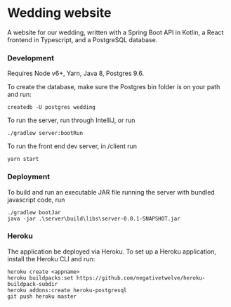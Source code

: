 # Wedding website

A website for our wedding, written with a Spring Boot API in Kotlin, a React frontend in Typescript, and a PostgreSQL database.

### Development
Requires Node v6+, Yarn, Java 8, Postgres 9.6.

To create the database, make sure the Postgres bin folder is on your path and run:
```
createdb -U postgres wedding
```

To run the server, run through IntelliJ, or run
```
./gradlew server:bootRun
```
To run the front end dev server, in /client run
```
yarn start
```

### Deployment
To build and run an executable JAR file running the server with bundled javascript code, run
```
./gradlew bootJar
java -jar .\server\build\libs\server-0.0.1-SNAPSHOT.jar
```

### Heroku
The application be deployed via Heroku. To set up a Heroku application, install the Heroku CLI and run:
```
heroku create <appname>
heroku buildpacks:set https://github.com/negativetwelve/heroku-buildpack-subdir
heroku addons:create heroku-postgresql
git push heroku master
```